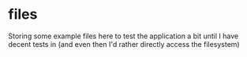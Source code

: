 # files

Storing some example files here to test the application a bit until I have decent tests in (and even then I'd rather directly access the filesystem)
